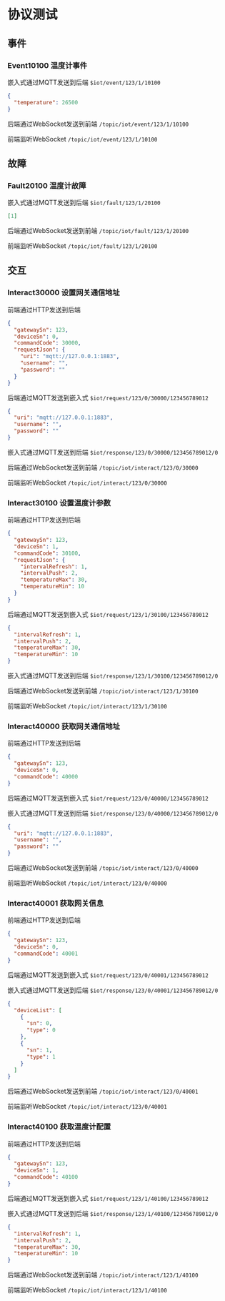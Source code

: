 # 协议测试

## 事件

### Event10100 温度计事件

嵌入式通过MQTT发送到后端
`$iot/event/123/1/10100`

```json
{
  "temperature": 26500
}
```

后端通过WebSocket发送到前端
`/topic/iot/event/123/1/10100`

前端监听WebSocket
`/topic/iot/event/123/1/10100`

## 故障

### Fault20100 温度计故障

嵌入式通过MQTT发送到后端
`$iot/fault/123/1/20100`

```json
[1]
```

后端通过WebSocket发送到前端
`/topic/iot/fault/123/1/20100`

前端监听WebSocket
`/topic/iot/fault/123/1/20100`

## 交互

### Interact30000 设置网关通信地址

前端通过HTTP发送到后端

```json
{
  "gatewaySn": 123,
  "deviceSn": 0,
  "commandCode": 30000,
  "requestJson": {
    "uri": "mqtt://127.0.0.1:1883",
    "username": "",
    "password": ""
  }
}
```

后端通过MQTT发送到嵌入式
`$iot/request/123/0/30000/123456789012`

```json
{
  "uri": "mqtt://127.0.0.1:1883",
  "username": "",
  "password": ""
}
```

嵌入式通过MQTT发送到后端
`$iot/response/123/0/30000/123456789012/0`

后端通过WebSocket发送到前端
`/topic/iot/interact/123/0/30000`

前端监听WebSocket
`/topic/iot/interact/123/0/30000`

### Interact30100 设置温度计参数

前端通过HTTP发送到后端

```json
{
  "gatewaySn": 123,
  "deviceSn": 1,
  "commandCode": 30100,
  "requestJson": {
    "intervalRefresh": 1,
    "intervalPush": 2,
    "temperatureMax": 30,
    "temperatureMin": 10
  }
}
```

后端通过MQTT发送到嵌入式
`$iot/request/123/1/30100/123456789012`

```json
{
  "intervalRefresh": 1,
  "intervalPush": 2,
  "temperatureMax": 30,
  "temperatureMin": 10
}
```

嵌入式通过MQTT发送到后端
`$iot/response/123/1/30100/123456789012/0`

后端通过WebSocket发送到前端
`/topic/iot/interact/123/1/30100`

前端监听WebSocket
`/topic/iot/interact/123/1/30100`

### Interact40000 获取网关通信地址

前端通过HTTP发送到后端

```json
{
  "gatewaySn": 123,
  "deviceSn": 0,
  "commandCode": 40000
}
```

后端通过MQTT发送到嵌入式
`$iot/request/123/0/40000/123456789012`

嵌入式通过MQTT发送到后端
`$iot/response/123/0/40000/123456789012/0`

```json
{
  "uri": "mqtt://127.0.0.1:1883",
  "username": "",
  "password": ""
}
```

后端通过WebSocket发送到前端
`/topic/iot/interact/123/0/40000`

前端监听WebSocket
`/topic/iot/interact/123/0/40000`

### Interact40001 获取网关信息

前端通过HTTP发送到后端

```json
{
  "gatewaySn": 123,
  "deviceSn": 0,
  "commandCode": 40001
}
```

后端通过MQTT发送到嵌入式
`$iot/request/123/0/40001/123456789012`

嵌入式通过MQTT发送到后端
`$iot/response/123/0/40001/123456789012/0`

```json
{
  "deviceList": [
    {
      "sn": 0,
      "type": 0
    },
    {
      "sn": 1,
      "type": 1
    }
  ]
}
```

后端通过WebSocket发送到前端
`/topic/iot/interact/123/0/40001`

前端监听WebSocket
`/topic/iot/interact/123/0/40001`

### Interact40100 获取温度计配置

前端通过HTTP发送到后端

```json
{
  "gatewaySn": 123,
  "deviceSn": 1,
  "commandCode": 40100
}
```

后端通过MQTT发送到嵌入式
`$iot/request/123/1/40100/123456789012`

嵌入式通过MQTT发送到后端
`$iot/response/123/1/40100/123456789012/0`

```json
{
  "intervalRefresh": 1,
  "intervalPush": 2,
  "temperatureMax": 30,
  "temperatureMin": 10
}
```

后端通过WebSocket发送到前端
`/topic/iot/interact/123/1/40100`

前端监听WebSocket
`/topic/iot/interact/123/1/40100`
